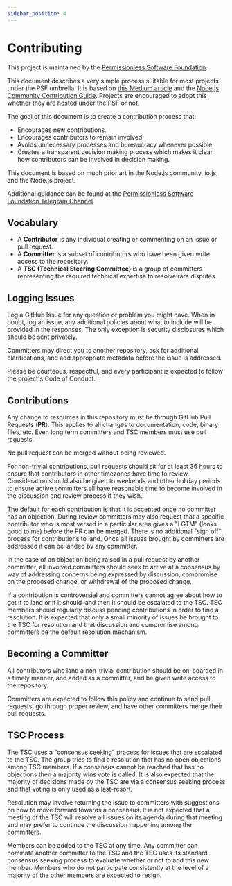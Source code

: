 ```yaml
---
sidebar_position: 4
---
```


# Contributing

This project is maintained by the [Permissionless Software Foundation](https://psfoundation.info).

This document describes a very simple process suitable for most projects under
the PSF umbrella. It is based on [this Medium article](https://medium.com/the-node-js-collection/healthy-open-source-967fa8be7951) and the [Node.js Community Contribution Guide](https://github.com/nodejs/TSC/blob/master/BasePolicies/CONTRIBUTING.md).
Projects are encouraged to adopt this whether they
are hosted under the PSF or not.

The goal of this document is to create a contribution process that:

* Encourages new contributions.
* Encourages contributors to remain involved.
* Avoids unnecessary processes and bureaucracy whenever possible.
* Creates a transparent decision making process which makes it clear how
contributors can be involved in decision making.

This document is based on much prior art in the Node.js community, io.js,
and the Node.js project.

Additional guidance can be found at the [Permissionless Software Foundation Telegram Channel](https://t.me/permissionless_software).

## Vocabulary

* A **Contributor** is any individual creating or commenting on an issue or pull request.
* A **Committer** is a subset of contributors who have been given write access to the repository.
* A **TSC (Technical Steering Committee)** is a group of committers representing the required technical
expertise to resolve rare disputes.

## Logging Issues

Log a GitHub Issue for any question or problem you might have. When in doubt, log an issue,
any additional policies about what to include will be provided in the responses. The only
exception is security disclosures which should be sent privately.

Committers may direct you to another repository, ask for additional clarifications, and
add appropriate metadata before the issue is addressed.

Please be courteous, respectful, and every participant is expected to follow the
project's Code of Conduct.

## Contributions

Any change to resources in this repository must be through GitHub Pull Requests (**PR**). This applies to all changes
to documentation, code, binary files, etc. Even long term committers and TSC members must use
pull requests.

No pull request can be merged without being reviewed.

For non-trivial contributions, pull requests should sit for at least 36 hours to ensure that
contributors in other timezones have time to review. Consideration should also be given to
weekends and other holiday periods to ensure active committers all have reasonable time to
become involved in the discussion and review process if they wish.

The default for each contribution is that it is accepted once no committer has an objection.
During review committers may also request that a specific contributor who is most versed in a
particular area gives a "LGTM" (looks good to me) before the PR can be merged. There is no additional "sign off"
process for contributions to land. Once all issues brought by committers are addressed it can
be landed by any committer.

In the case of an objection being raised in a pull request by another committer, all involved
committers should seek to arrive at a consensus by way of addressing concerns being expressed
by discussion, compromise on the proposed change, or withdrawal of the proposed change.

If a contribution is controversial and committers cannot agree about how to get it to land
or if it should land then it should be escalated to the TSC. TSC members should regularly
discuss pending contributions in order to find a resolution. It is expected that only a
small minority of issues be brought to the TSC for resolution and that discussion and
compromise among committers be the default resolution mechanism.

## Becoming a Committer

All contributors who land a non-trivial contribution should be on-boarded in a timely manner,
and added as a committer, and be given write access to the repository.

Committers are expected to follow this policy and continue to send pull requests, go through
proper review, and have other committers merge their pull requests.

## TSC Process

The TSC uses a "consensus seeking" process for issues that are escalated to the TSC.
The group tries to find a resolution that has no open objections among TSC members.
If a consensus cannot be reached that has no objections then a majority wins vote
is called. It is also expected that the majority of decisions made by the TSC are via
a consensus seeking process and that voting is only used as a last-resort.

Resolution may involve returning the issue to committers with suggestions on how to
move forward towards a consensus. It is not expected that a meeting of the TSC
will resolve all issues on its agenda during that meeting and may prefer to continue
the discussion happening among the committers.

Members can be added to the TSC at any time. Any committer can nominate another committer
to the TSC and the TSC uses its standard consensus seeking process to evaluate whether or
not to add this new member. Members who do not participate consistently at the level of
a majority of the other members are expected to resign.
